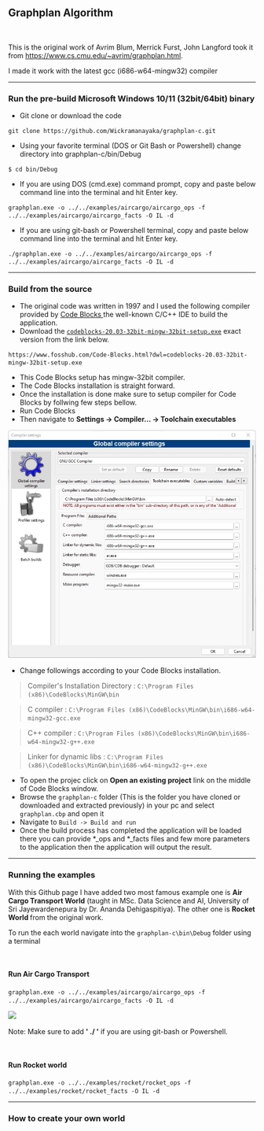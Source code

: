 ## Graphplan Algorithm ##

<br>

This is the original work of  Avrim Blum, Merrick Furst, John Langford took it from https://www.cs.cmu.edu/~avrim/graphplan.html.

I made it work with the latest gcc (i686-w64-mingw32) compiler 

<hr>

### Run the pre-build Microsoft Windows 10/11 (32bit/64bit) binary ###

* Git clone or download the code
```
git clone https://github.com/Wickramanayaka/graphplan-c.git
```

* Using your favorite terminal (DOS or Git Bash or Powershell) change directory into graphplan-c/bin/Debug
```
$ cd bin/Debug
```
* If you are using DOS (cmd.exe) command prompt, copy and paste below command line into the terminal and hit Enter key.
```
graphplan.exe -o ../../examples/aircargo/aircargo_ops -f ../../examples/aircargo/aircargo_facts -O IL -d
```
* If you are using git-bash or Powershell terminal, copy and paste below command line into the terminal and hit Enter key.
```
./graphplan.exe -o ../../examples/aircargo/aircargo_ops -f ../../examples/aircargo/aircargo_facts -O IL -d
```
<hr>

### Build from the source ###

* The original code was written in 1997 and I used the following compiler provided by <a href="https://www.codeblocks.org/downloads/binaries/">Code Blocks </a> the well-known C/C++ IDE to build the application.
* Download the <a href='https://www.fosshub.com/Code-Blocks.html?dwl=codeblocks-20.03-32bit-mingw-32bit-setup.exe'>``` codeblocks-20.03-32bit-mingw-32bit-setup.exe ```</a> exact version from the link below.
```
https://www.fosshub.com/Code-Blocks.html?dwl=codeblocks-20.03-32bit-mingw-32bit-setup.exe
```
* This Code Blocks setup has mingw-32bit compiler.
* The Code Blocks installation is straight forward.
* Once the installation is done make sure to setup compiler for Code Blocks by follwing few steps bellow.
* Run Code Blocks
* Then navigate to <b> Settings -> Compiler... -> Toolchain executables</b>

<img src='./img/compiler.jpg'>

* Change followings according to your Code Blocks installation.

> Compiler's Installation Directory : ``` C:\Program Files (x86)\CodeBlocks\MinGW\bin ```

> C compiler : ``` C:\Program Files (x86)\CodeBlocks\MinGW\bin\i686-w64-mingw32-gcc.exe ```

> C++ compiler : ``` C:\Program Files (x86)\CodeBlocks\MinGW\bin\i686-w64-mingw32-g++.exe ```

> Linker for dynamic libs : ``` C:\Program Files (x86)\CodeBlocks\MinGW\bin\i686-w64-mingw32-g++.exe ```

* To open the projec click on <b>Open an existing project</b> link on the middle of Code Blocks window.
* Browse the ``` graphplan-c ``` folder (This is the folder you have cloned or downloaded and extracted previously) in your pc and select ``` graphplan.cbp ``` and open it
* Navigate to ``` Build -> Build and run ```
* Once the build process has completed the application will be loaded there you can provide *_ops and *_facts files and few more parameters to the application then the application will output the result.

<hr>

### Running the examples ###
With this Github page I have added two most famous example one is <b>Air Cargo Transport World</b> (taught in MSc. Data Science and AI, University of Sri Jayewardenepura by Dr. Ananda Dehigaspitiya). The other one is <b> Rocket World </b> from the original work.

To run the each world navigate into the ``` graphplan-c\bin\Debug ``` folder using  a terminal

<br>

#### Run Air Cargo Transport ####

``` graphplan.exe -o ../../examples/aircargo/aircargo_ops -f ../../examples/aircargo/aircargo_facts -O IL -d ```

<img src="img/terminal.jpg">

Note: Make sure to add <b>' ./ '</b> if you are using git-bash or Powershell.

<br>

#### Run Rocket world ####

``` graphplan.exe -o ../../examples/rocket/rocket_ops -f ../../examples/rocket/rocket_facts -O IL -d ```

<hr>

### How to create your own world ###